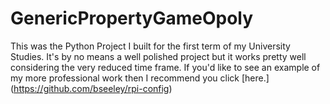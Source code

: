 # GenericPropertyGameOpoly
This was the Python Project I built for the first term of my University Studies. It's by no means a well polished project but it works pretty well considering the very reduced time frame. If you'd like to see an example of my more professional work then I recommend you click [here.] (https://github.com/bseeley/rpi-config) 

